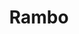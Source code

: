 ---
layout: video
series: Angry Video Game Nerd
season: 2
episode: 41
title: "Rambo"
permalink: /avgn/episode-41
video_id: ttd_HcgaoXQ
alt_video_id: sM28zVrk8tw
drive_id: 16c55lqKyBnTuDk7OcB9nz71Y86zEVztQ
release_date: 2008-01-22
mike_notes:
toggle: off
---